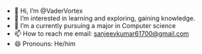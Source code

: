 - 👋 Hi, I’m @VaderVortex
- 👀 I’m interested in learning and exploring, gaining knowledge.
- 🌱 I’m a currently pursuing a major in Computer science 
- 📫 How to reach me email: sanjeevkumar61700@gmail.com 
- 😄 Pronouns: He/him


<!---
VaderVortex/VaderVortex is a ✨ special ✨ repository because its `README.md` (this file) appears on your GitHub profile.
You can click the Preview link to take a look at your changes.
--->
